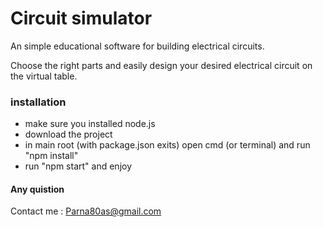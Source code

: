 # Circuit simulator

An simple educational software for building electrical circuits.

Choose the right parts and easily design your desired electrical circuit on the virtual table.

### installation 
- make sure you installed node.js
- download the project
- in main root (with package.json exits) open cmd (or terminal) and run "npm install"
- run "npm start" and enjoy


#### Any quistion 
Contact me : Parna80as@gmail.com
